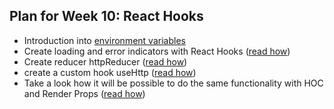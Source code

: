 ## Plan for Week 10: React Hooks

* Introduction into [environment variables](https://create-react-app.dev/docs/adding-custom-environment-variables/)
* Create loading and error indicators with React Hooks ([read how](https://www.robinwieruch.de/react-hooks-fetch-data))
* Create reducer httpReducer ([read how](https://reactjs.org/docs/hooks-reference.html#usereducer))
* create a custom hook useHttp ([read how](https://reactjs.org/docs/hooks-custom.html))
* Take a look how it will be possible to do the same functionality with HOC and Render Props ([read how](https://www.robinwieruch.de/react-fetching-data))
